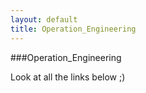 ```yaml
---
layout: default
title: Operation_Engineering
---
```

###Operation_Engineering

Look at all the links below ;)